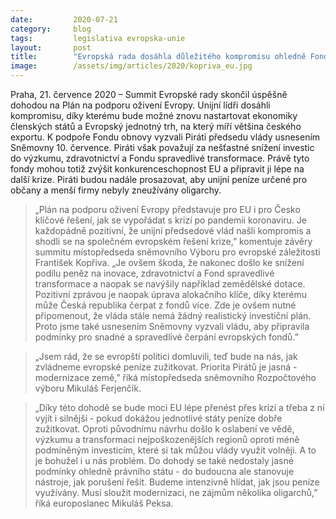 ```yaml
---
date:         2020-07-21
category:     blog
tags:         legislativa evropska-unie 
layout:       post
title:        "Evropská rada dosáhla důležitého kompromisu ohledně Fondu obnovy. Chybou je však snížení investic do výzkumu či zdravotnictví a hrozba zneužití peněz"
image:        /assets/img/articles/2020/kopriva_eu.jpg
---   
```



Praha, 21. července 2020 – Summit Evropské rady skončil úspěšně dohodou na Plán na podporu oživení Evropy. Unijní lídři dosáhli kompromisu, díky kterému bude možné znovu nastartovat ekonomiky členských států a Evropský jednotný trh, na který míří většina českého exportu. K podpoře Fondu obnovy vyzvali Piráti předsedu vlády usnesením Sněmovny 10. července. Piráti však považují za nešťastné snížení investic do výzkumu, zdravotnictví a Fondu spravedlivé transformace. Právě tyto fondy mohou totiž zvýšit konkurenceschopnost EU a připravit ji lépe na další krize. Piráti budou nadále prosazovat, aby unijní peníze určené pro občany a menší firmy nebyly zneužívány oligarchy. 

> „Plán na podporu oživení Evropy představuje pro EU i pro Česko klíčové řešení, jak se vypořádat s krizí po pandemii koronaviru. Je každopádně pozitivní, že unijní předsedové vlád našli kompromis a shodli se na společném evropském řešení krize,” komentuje závěry summitu místopředseda sněmovního Výboru pro evropské záležitosti František Kopřiva. „Je ovšem škoda, že nakonec došlo ke snížení podílu peněz na inovace, zdravotnictví a Fond spravedlivé transformace a naopak se navýšily například zemědělské dotace. Pozitivní zprávou je naopak úprava alokačního klíče, díky kterému může Česká republika čerpat z fondů více. Zde je ovšem nutné připomenout, že vláda stále nemá žádný realistický investiční plán. Proto jsme také usnesením Sněmovny vyzvali vládu, aby připravila podmínky pro snadné a spravedlivé čerpání evropských fondů.”

> „Jsem rád, že se evropští politici domluvili, teď bude na nás, jak zvládneme evropské peníze zužitkovat. Priorita Pirátů je jasná - modernizace země,” říká místopředseda sněmovního Rozpočtového výboru Mikuláš Ferjenčík.

> „Díky této dohodě se bude moci EU lépe přenést přes krizi a třeba z ní vyjít i silnější - pokud dokážou jednotlivé státy peníze dobře zužitkovat. Oproti původnímu návrhu došlo k oslabení ve vědě, výzkumu a transformaci nejpoškozenějších regionů oproti méně podmíněným investicím, které si tak můžou vlády využít volněji. A to je bohužel i u nás problém. Do dohody se také nedostaly jasné podmínky ohledně právního státu - do budoucna ale stanovuje nástroje, jak porušení řešit. Budeme intenzivně hlídat, jak jsou peníze využívány. Musí sloužit modernizaci, ne zájmům několika oligarchů,” říká europoslanec Mikuláš Peksa.
